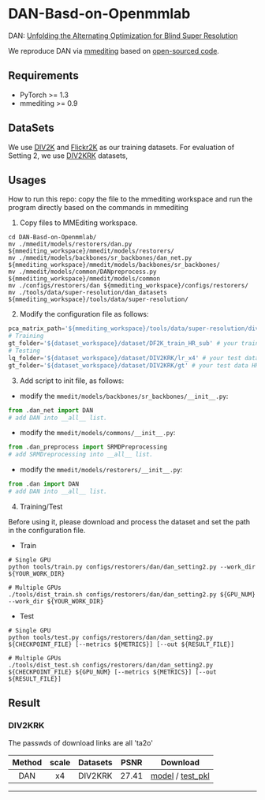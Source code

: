 # DAN-Basd-on-Openmmlab
DAN: [Unfolding the Alternating Optimization for Blind Super Resolution](https://arxiv.org/abs/2010.02631)

We reproduce DAN via [mmediting](https://github.com/open-mmlab/mmediting) based on [open-sourced code](https://github.com/greatlog/DAN).

## Requirements

- PyTorch >= 1.3
- mmediting >= 0.9

## DataSets
We use [DIV2K](https://data.vision.ee.ethz.ch/cvl/DIV2K/) and [Flickr2K](http://cv.snu.ac.kr/research/EDSR/Flickr2K.tar) as our training datasets.
For evaluation of Setting 2, we use [DIV2KRK](http://www.wisdom.weizmann.ac.il/~vision/kernelgan/DIV2KRK_public.zip) datasets,

## Usages
How to run this repo: copy the file to the mmediting workspace and run the program directly based on the commands in mmediting

1. Copy files to MMEditing workspace.
```shell
cd DAN-Basd-on-Openmmlab/
mv ./mmedit/models/restorers/dan.py ${mmediting_workspace}/mmedit/models/restorers/
mv ./mmedit/models/backbones/sr_backbones/dan_net.py ${mmediting_workspace}/mmedit/models/backbones/sr_backbones/
mv ./mmedit/models/common/DANpreprocess.py ${mmediting_workspace}/mmedit/models/common
mv ./configs/restorers/dan ${mmediting_workspace}/configs/restorers/
mv ./tools/data/super-resolution/dan_datasets ${mmediting_workspace}/tools/data/super-resolution/
```
2. Modify the configuration file as follows:

```python
pca_matrix_path='${mmediting_workspace}/tools/data/super-resolution/div2k/pca_matrix/pca_aniso_matrix_x4.pth' # your pca_matrix path
# Training
gt_folder='${dataset_workspace}/dataset/DF2K_train_HR_sub' # your train data path
# Testing
lq_folder='${dataset_workspace}/dataset/DIV2KRK/lr_x4' # your test data LR path
gt_folder='${dataset_workspace}/dataset/DIV2KRK/gt' # your test data HR path
```
3. Add script to init file, as follows:

- modify the `mmedit/models/backbones/sr_backbones/__init__.py`:
```python
from .dan_net import DAN
# add DAN into __all__ list.
```
- modify the `mmedit/models/commons/__init__.py`:
```python
from .dan_preprocess import SRMDPreprocessing
# add SRMDreprocessing into __all__ list.
```
- modify the `mmedit/models/restorers/__init__.py`:
```python
from .dan import DAN
# add DAN into __all__ list.
```

4. Training/Test

Before using it, please download and process the dataset and set the path in the configuration file.

- Train

```shell
# Single GPU
python tools/train.py configs/restorers/dan/dan_setting2.py --work_dir ${YOUR_WORK_DIR}

# Multiple GPUs
./tools/dist_train.sh configs/restorers/dan/dan_setting2.py ${GPU_NUM} --work_dir ${YOUR_WORK_DIR}
```

- Test
```shell
# Single GPU
python tools/test.py configs/restorers/dan/dan_setting2.py ${CHECKPOINT_FILE} [--metrics ${METRICS}] [--out ${RESULT_FILE}]

# Multiple GPUs
./tools/dist_test.sh configs/restorers/dan/dan_setting2.py ${CHECKPOINT_FILE} ${GPU_NUM} [--metrics ${METRICS}] [--out ${RESULT_FILE}]
```

## Result

### DIV2KRK
The passwds of download links are all 'ta2o'

| Method | scale | Datasets | PSNR | Download |
| :-----: | :----: | :----: | :----: | :----:| 
| DAN | x4 | DIV2KRK | 27.41 | [model](https://pan.baidu.com/s/1T_BOVR7Ui-NLUIKr6R20-w) / [test_pkl](https://pan.baidu.com/s/1T_BOVR7Ui-NLUIKr6R20-w) |

------------
